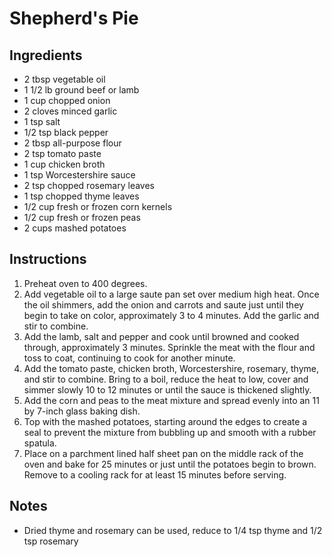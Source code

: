 # Shepherd's Pie

## Ingredients

- 2 tbsp vegetable oil
- 1 1/2 lb ground beef or lamb
- 1 cup chopped onion
- 2 cloves minced garlic
- 1 tsp salt
- 1/2 tsp black pepper
- 2 tbsp all-purpose flour
- 2 tsp tomato paste
- 1 cup chicken broth
- 1 tsp Worcestershire sauce
- 2 tsp chopped rosemary leaves
- 1 tsp chopped thyme leaves
- 1/2 cup fresh or frozen corn kernels
- 1/2 cup fresh or frozen peas
- 2 cups mashed potatoes

## Instructions

1. Preheat oven to 400 degrees.
2. Add vegetable oil to a large saute pan set over medium high heat. Once the oil shimmers, add the onion and carrots and saute just until they begin to take on color, approximately 3 to 4 minutes. Add the garlic and stir to combine. 
3. Add the lamb, salt and pepper and cook until browned and cooked through, approximately 3 minutes. Sprinkle the meat with the flour and toss to coat, continuing to cook for another minute. 
4. Add the tomato paste, chicken broth, Worcestershire, rosemary, thyme, and stir to combine. Bring to a boil, reduce the heat to low, cover and simmer slowly 10 to 12 minutes or until the sauce is thickened slightly.
5. Add the corn and peas to the meat mixture and spread evenly into an 11 by 7-inch glass baking dish. 
6. Top with the mashed potatoes, starting around the edges to create a seal to prevent the mixture from bubbling up and smooth with a rubber spatula. 
7. Place on a parchment lined half sheet pan on the middle rack of the oven and bake for 25 minutes or just until the potatoes begin to brown. Remove to a cooling rack for at least 15 minutes before serving.

## Notes

- Dried thyme and rosemary can be used, reduce to 1/4 tsp thyme and 1/2 tsp rosemary
